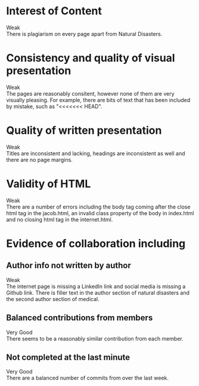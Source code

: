 Interest of Content
====================
Weak<br>
There is plagiarism on every page apart from Natural Disasters.

Consistency and quality of visual presentation
====================
Weak<br>
The pages are reasonably consitent, however none of them are very visually pleasing. For example, there are bits of text that has been included by mistake, such as "<<<<<<< HEAD".

Quality of written presentation
====================
Weak<br>
Titles are inconsistent and lacking, headings are inconsistent as well and there are no page margins.

Validity of HTML
====================
Weak<br>
There are a number of errors including the body tag coming after the close html tag in the jacob.html, an invalid class property of the body in index.html and no closing html tag in the internet.html.

Evidence of collaboration including
====================
Author info not written by author
--------------------
Weak<br>
The internet page is missing a LinkedIn link and social media is missing a Github link. There is filler text in the author section of natural disasters and the second author section of medical.

Balanced contributions from members
--------------------
Very Good<br>
There seems to be a reasonably similar contribution from each member.

Not completed at the last minute
--------------------
Very Good<br>
There are a balanced number of commits from over the last week.

